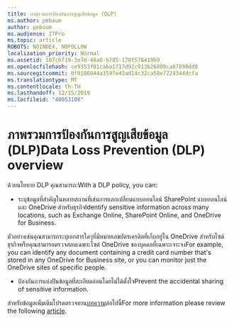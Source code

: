 ```yaml
---
title: ภาพรวมการป้องกันการสูญเสียข้อมูล (DLP)
ms.author: pebaum
author: pebaum
ms.audience: ITPro
ms.topic: article
ROBOTS: NOINDEX, NOFOLLOW
localization_priority: Normal
ms.assetid: 187c6f19-3e7d-48a0-b785-170f578419b9
ms.openlocfilehash: ce9353f81caba1717d92c913b26800ca67890dd8
ms.sourcegitcommit: 0f0186044a3597e42ad14c32ca58e7224344dcfa
ms.translationtype: MT
ms.contentlocale: th-TH
ms.lasthandoff: 12/15/2019
ms.locfileid: "40053100"
---
```

# <a name="data-loss-prevention-dlp-overview"></a><span data-ttu-id="37a73-102">ภาพรวมการป้องกันการสูญเสียข้อมูล (DLP)</span><span class="sxs-lookup"><span data-stu-id="37a73-102">Data Loss Prevention (DLP) overview</span></span>

<span data-ttu-id="37a73-103">ด้วยนโยบาย DLP คุณสามารถ:</span><span class="sxs-lookup"><span data-stu-id="37a73-103">With a DLP policy, you can:</span></span>

- <span data-ttu-id="37a73-104">ระบุข้อมูลที่สำคัญในหลายสถานที่เช่นการแลกเปลี่ยนแบบออนไลน์ SharePoint แบบออนไลน์และ OneDrive สำหรับธุรกิจ</span><span class="sxs-lookup"><span data-stu-id="37a73-104">Identify sensitive information across many locations, such as Exchange Online, SharePoint Online, and OneDrive for Business.</span></span>


<span data-ttu-id="37a73-105">ตัวอย่างเช่นคุณสามารถระบุเอกสารใดๆที่มีหมายเลขบัตรเครดิตที่เก็บอยู่ใน OneDrive สำหรับไซต์ธุรกิจหรือคุณสามารถตรวจสอบเฉพาะไซต์ OneDrive ของบุคคลที่เฉพาะเจาะจง</span><span class="sxs-lookup"><span data-stu-id="37a73-105">For example, you can identify any document containing a credit card number that's stored in any OneDrive for Business site, or you can monitor just the OneDrive sites of specific people.</span></span>

- <span data-ttu-id="37a73-106">ป้องกันการแบ่งปันข้อมูลที่ละเอียดอ่อนโดยไม่ได้ตั้งใจ</span><span class="sxs-lookup"><span data-stu-id="37a73-106">Prevent the accidental sharing of sensitive information.</span></span>


<span data-ttu-id="37a73-107">สำหรับข้อมูลเพิ่มเติมโปรดตรวจทาน[บทความ](https://docs.microsoft.com/office365/securitycompliance/data-loss-prevention-policies)ต่อไปนี้</span><span class="sxs-lookup"><span data-stu-id="37a73-107">For more information please review the following [article](https://docs.microsoft.com/office365/securitycompliance/data-loss-prevention-policies).</span></span>

